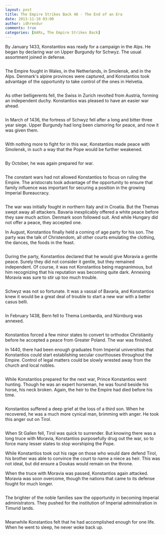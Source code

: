 ```yaml
---
layout: post
title: The Empire Strikes Back 48 - The End of an Era
date: 2013-11-10 03:00
author: idhrendur
comments: true
categories: [AARs, The Empire Strikes Back]
---
```

By January 1433, Konstantios was ready for a campaign in the Alps. He began by declaring war on Upper Burgundy for Schwyz. The usual assortment joined in defense.

<a href="http://s1327.photobucket.com/user/idhrendur/media/The%20Empire%20Strikes%20Back/48-1_zpsb886b4f6.png.html" target="_blank"><img class="aligncenter" alt="" src="http://i1327.photobucket.com/albums/u670/idhrendur/The%20Empire%20Strikes%20Back/48-1_zpsb886b4f6.png" border="0" /></a>

The Empire fought in Wales, in the Netherlands, in Smolensk, and in the Alps. Denmark's alpine provinces were captured, and Konstantios took advantage of the opportunity to take control of the ones in Helvetia.

<a href="http://s1327.photobucket.com/user/idhrendur/media/The%20Empire%20Strikes%20Back/48-2_zps664e0e17.png.html" target="_blank"><img class="aligncenter" alt="" src="http://i1327.photobucket.com/albums/u670/idhrendur/The%20Empire%20Strikes%20Back/48-2_zps664e0e17.png" border="0" /></a>

As other belligerents fell, the Swiss in Zurich revolted from Austria, forming an independent duchy. Konstantios was pleased to have an easier war ahead.

<a href="http://s1327.photobucket.com/user/idhrendur/media/The%20Empire%20Strikes%20Back/48-3_zps5639f771.png.html" target="_blank"><img class="aligncenter" alt="" src="http://i1327.photobucket.com/albums/u670/idhrendur/The%20Empire%20Strikes%20Back/48-3_zps5639f771.png" border="0" /></a>

In March of 1436, the fortress of Schwyz fell after a long and bitter three year siege. Upper Burgundy had long been clamoring for peace, and now it was given them.

<a href="http://s1327.photobucket.com/user/idhrendur/media/The%20Empire%20Strikes%20Back/48-4_zps09af9c9a.png.html" target="_blank"><img class="aligncenter" alt="" src="http://i1327.photobucket.com/albums/u670/idhrendur/The%20Empire%20Strikes%20Back/48-4_zps09af9c9a.png" border="0" /></a>

With nothing more to fight for in this war, Konstantios made peace with Smolensk, in such a way that the Pope would be further weakened.

<a href="http://s1327.photobucket.com/user/idhrendur/media/The%20Empire%20Strikes%20Back/48-5_zps6b0ea153.png.html" target="_blank"><img class="aligncenter" alt="" src="http://i1327.photobucket.com/albums/u670/idhrendur/The%20Empire%20Strikes%20Back/48-5_zps6b0ea153.png" border="0" /></a>

By October, he was again prepared for war.

<a href="http://s1327.photobucket.com/user/idhrendur/media/The%20Empire%20Strikes%20Back/48-6_zps4b644719.png.html" target="_blank"><img class="aligncenter" alt="" src="http://i1327.photobucket.com/albums/u670/idhrendur/The%20Empire%20Strikes%20Back/48-6_zps4b644719.png" border="0" /></a>

The constant wars had not allowed Konstantios to focus on ruling the Empire. The aristocrats took advantage of the opportunity to ensure that family influence was important for securing a position in the growing Imperial Bureaucracy.

<a href="http://s1327.photobucket.com/user/idhrendur/media/The%20Empire%20Strikes%20Back/48-7_zps7dab28f5.png.html" target="_blank"><img class="aligncenter" alt="" src="http://i1327.photobucket.com/albums/u670/idhrendur/The%20Empire%20Strikes%20Back/48-7_zps7dab28f5.png" border="0" /></a>

The war was initially fought in northern Italy and in Croatia. But the Themas swept away all attackers. Bavaria inexplicably offered a white peace before they saw much action. Denmark soon followed suit. And while Hungary did not offer a peace, they accepted one.

In August, Konstantios finally held a coming of age party for his son. The party was the talk of Christendom, all other courts emulating the clothing, the dances, the foods in the feast.

<a href="http://s1327.photobucket.com/user/idhrendur/media/The%20Empire%20Strikes%20Back/48-8_zpsb6c6a076.png.html" target="_blank"><img class="aligncenter" alt="" src="http://i1327.photobucket.com/albums/u670/idhrendur/The%20Empire%20Strikes%20Back/48-8_zpsb6c6a076.png" border="0" /></a>

During the party, Konstantios declared that he would give Moravia a gentle peace. Surely they did not consider it gentle, but they remained independent. Of course, it was not Konstantios being magnanimous, but him recognizing that his reputation was becoming quite dark. Annexing Moravia was sure to stir up too much trouble.

<a href="http://s1327.photobucket.com/user/idhrendur/media/The%20Empire%20Strikes%20Back/48-9_zps0c733008.png.html" target="_blank"><img class="aligncenter" alt="" src="http://i1327.photobucket.com/albums/u670/idhrendur/The%20Empire%20Strikes%20Back/48-9_zps0c733008.png" border="0" /></a>

Schwyz was not so fortunate. It was a vassal of Bavaria, and Konstantios knew it would be a great deal of trouble to start a new war with a better casus belli.

<a href="http://s1327.photobucket.com/user/idhrendur/media/The%20Empire%20Strikes%20Back/48-10_zpsc3916d6d.png.html" target="_blank"><img class="aligncenter" alt="" src="http://i1327.photobucket.com/albums/u670/idhrendur/The%20Empire%20Strikes%20Back/48-10_zpsc3916d6d.png" border="0" /></a>

In February 1438, Bern fell to Thema Lombardia, and Nürnburg was annexed.

<a href="http://s1327.photobucket.com/user/idhrendur/media/The%20Empire%20Strikes%20Back/48-11_zps3f560f0b.png.html" target="_blank"><img class="aligncenter" alt="" src="http://i1327.photobucket.com/albums/u670/idhrendur/The%20Empire%20Strikes%20Back/48-11_zps3f560f0b.png" border="0" /></a>

Konstantios forced a few minor states to convert to orthodox Christianity before he accepted a peace from Greater Poland. The war was finished.

In 1440, there had been enough graduates from Imperial universities that Konstantios could start establishing secular courthouses throughout the Empire. Control of legal matters could be slowly wrested away from the church and local nobles.

<a href="http://s1327.photobucket.com/user/idhrendur/media/The%20Empire%20Strikes%20Back/48-13_zps6f096038.png.html" target="_blank"><img class="aligncenter" alt="" src="http://i1327.photobucket.com/albums/u670/idhrendur/The%20Empire%20Strikes%20Back/48-13_zps6f096038.png" border="0" /></a>

While Konstantios prepared for the next war, Prince Konstantios went hunting. Though he was an expert horseman, he was found beside his horse, his neck broken. Again, the heir to the Empire had died before his time.

<a href="http://s1327.photobucket.com/user/idhrendur/media/The%20Empire%20Strikes%20Back/48-12_zps51d89d84.png.html" target="_blank"><img class="aligncenter" alt="" src="http://i1327.photobucket.com/albums/u670/idhrendur/The%20Empire%20Strikes%20Back/48-12_zps51d89d84.png" border="0" /></a>

Konstantios suffered a deep grief at the loss of a third son. When he recovered, he was a much more cynical man, brimming with anger. He took this anger out on Tirol.

<a href="http://s1327.photobucket.com/user/idhrendur/media/The%20Empire%20Strikes%20Back/48-14_zpsca5aef7c.png.html" target="_blank"><img class="aligncenter" alt="" src="http://i1327.photobucket.com/albums/u670/idhrendur/The%20Empire%20Strikes%20Back/48-14_zpsca5aef7c.png" border="0" /></a>

When St Gallen fell, Tirol was quick to surrender. But knowing there was a long truce with Moravia, Konstantios purposefully drug out the war, so to force many lesser states to stop worshiping the Pope.

While Konstantios took out his rage on those who would dare defend Tirol, his brother was able to convince the court to name a niece as heir. This was not ideal, but did ensure a Doukas would remain on the throne.

When the truce with Moravia was passed, Konstantios again attacked. Moravia was soon overcome, though the nations that came to its defense fought for much longer.

<a href="http://s1327.photobucket.com/user/idhrendur/media/The%20Empire%20Strikes%20Back/48-15_zps21720c26.png.html" target="_blank"><img class="aligncenter" alt="" src="http://i1327.photobucket.com/albums/u670/idhrendur/The%20Empire%20Strikes%20Back/48-15_zps21720c26.png" border="0" /></a>

The brighter of the noble families saw the opportunity in becoming Imperial administrators. They pushed for the institution of Imperial administration in Timurid lands.

<a href="http://s1327.photobucket.com/user/idhrendur/media/The%20Empire%20Strikes%20Back/48-16_zps9dee2a19.png.html" target="_blank"><img class="aligncenter" alt="" src="http://i1327.photobucket.com/albums/u670/idhrendur/The%20Empire%20Strikes%20Back/48-16_zps9dee2a19.png" border="0" /></a>

Meanwhile Konstantios felt that he had accomplished enough for one life. When he went to sleep, he never woke back up.

